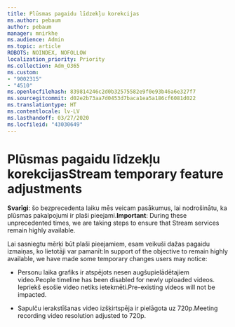 ```yaml
---
title: Plūsmas pagaidu līdzekļu korekcijas
ms.author: pebaum
author: pebaum
manager: mnirkhe
ms.audience: Admin
ms.topic: article
ROBOTS: NOINDEX, NOFOLLOW
localization_priority: Priority
ms.collection: Adm_O365
ms.custom:
- "9002315"
- "4510"
ms.openlocfilehash: 839814246c2d0b32575582e9f0e93b46a6e327f7
ms.sourcegitcommit: d02e2b73aa7d0453d7baca1ea5a186cf6081d022
ms.translationtype: HT
ms.contentlocale: lv-LV
ms.lasthandoff: 03/27/2020
ms.locfileid: "43030649"
---
```

# <a name="stream-temporary-feature-adjustments"></a><span data-ttu-id="cb59d-102">Plūsmas pagaidu līdzekļu korekcijas</span><span class="sxs-lookup"><span data-stu-id="cb59d-102">Stream temporary feature adjustments</span></span>

<span data-ttu-id="cb59d-103">**Svarīgi**: šo bezprecedenta laiku mēs veicam pasākumus, lai nodrošinātu, ka plūsmas pakalpojumi ir plaši pieejami.</span><span class="sxs-lookup"><span data-stu-id="cb59d-103">**Important**: During these unprecedented times, we are taking steps to ensure that Stream services remain highly available.</span></span>

<span data-ttu-id="cb59d-104">Lai sasniegtu mērķi būt plaši pieejamiem, esam veikuši dažas pagaidu izmaiņas, ko lietotāji var pamanīt:</span><span class="sxs-lookup"><span data-stu-id="cb59d-104">In support of the objective to remain highly available, we have made some temporary changes users may notice:</span></span> 

- <span data-ttu-id="cb59d-105">Personu laika grafiks ir atspējots nesen augšupielādētajiem video.</span><span class="sxs-lookup"><span data-stu-id="cb59d-105">People timeline has been disabled for newly uploaded videos.</span></span> <span data-ttu-id="cb59d-106">Iepriekš esošie video netiks ietekmēti.</span><span class="sxs-lookup"><span data-stu-id="cb59d-106">Pre-existing videos will not be impacted.</span></span>

- <span data-ttu-id="cb59d-107">Sapulču ierakstīšanas video izšķirtspēja ir pielāgota uz 720p.</span><span class="sxs-lookup"><span data-stu-id="cb59d-107">Meeting recording video resolution adjusted to 720p.</span></span>
